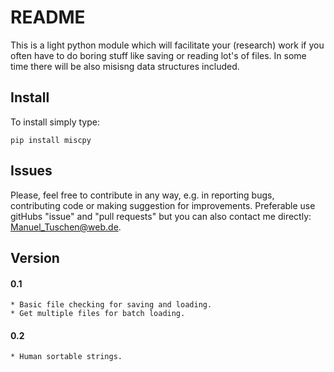 # README

This is a light python module which will facilitate your (research) work if you often have to do boring stuff like saving or reading lot's of files. In some time there will be also misisng data structures included.


## Install

 To install simply type:

 ```
 pip install miscpy
 ```  


## Issues
Please, feel free to contribute in any way, e.g. in reporting bugs, contributing code or making suggestion for improvements. Preferable use gitHubs "issue" and "pull requests" but you can also contact me directly:  
Manuel_Tuschen@web.de.

## Version

#### 0.1
    * Basic file checking for saving and loading.
    * Get multiple files for batch loading.
#### 0.2
    * Human sortable strings.